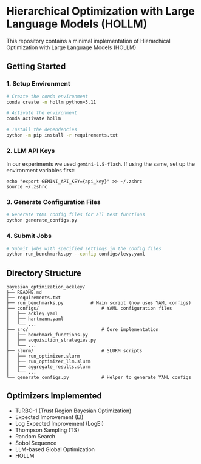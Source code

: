 # Hierarchical Optimization with Large Language Models (HOLLM)

This repository contains a minimal implementation of Hierarchical Optimization with Large Language Models (HOLLM)

## Getting Started

### 1. Setup Environment

```bash
# Create the conda environment
conda create -n hollm python=3.11

# Activate the environment
conda activate hollm

# Install the dependencies
python -m pip install -r requirements.txt
```

### 2. LLM API Keys
In our experiments we used ```gemini-1.5-flash```. If using the same, set up the environment variables first:
```
echo "export GEMINI_API_KEY={api_key}" >> ~/.zshrc
source ~/.zshrc
```

### 3. Generate Configuration Files

```bash
# Generate YAML config files for all test functions
python generate_configs.py

```

### 4. Submit Jobs

```bash
# Submit jobs with specified settings in the config files
python run_benchmarks.py --config configs/levy.yaml

```

## Directory Structure

```
bayesian_optimization_ackley/
├── README.md
├── requirements.txt
├── run_benchmarks.py          # Main script (now uses YAML configs)
├── configs/                       # YAML configuration files
│   ├── ackley.yaml
│   ├── hartmann.yaml
│   └── ...
├── src/                           # Core implementation
│   ├── benchmark_functions.py
│   ├── acquisition_strategies.py
│   └── ...
├── slurm/                         # SLURM scripts
│   ├── run_optimizer.slurm
│   ├── run_optimizer_llm.slurm
│   ├── aggregate_results.slurm
│   └── ...
└── generate_configs.py            # Helper to generate YAML configs
```

## Optimizers Implemented

- TuRBO-1 (Trust Region Bayesian Optimization)
- Expected Improvement (EI)
- Log Expected Improvement (LogEI)
- Thompson Sampling (TS)
- Random Search
- Sobol Sequence
- LLM-based Global Optimization
- HOLLM

